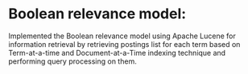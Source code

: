 # Boolean relevance model:
Implemented the Boolean relevance model using Apache Lucene for information retrieval by retrieving postings list for each term
based on Term-at-a-time and Document-at-a-Time indexing technique and performing query processing on them.
